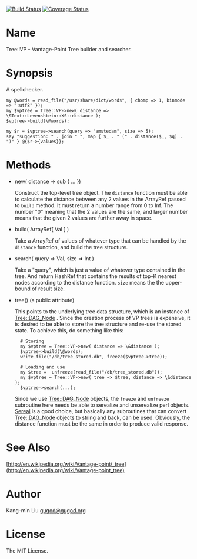 [![Build Status](https://travis-ci.org/gugod/Tree-VP.svg?branch=master)](https://travis-ci.org/gugod/Tree-VP) [![Coverage Status](https://img.shields.io/coveralls/gugod/Tree-VP/master.svg?style=flat)](https://coveralls.io/r/gugod/Tree-VP?branch=master)
# Name

Tree::VP - Vantage-Point Tree builder and searcher.

# Synopsis

A spellchecker.

    my @words = read_file("/usr/share/dict/words", { chomp => 1, binmode => ":utf8" });
    my $vptree = Tree::VP->new( distance => \&Text::Levenshtein::XS::distance );
    $vptree->build(\@words);

    my $r = $vptree->search(query => "amstedam", size => 5);
    say "suggestion: " . join " ", map { $_ . " (" . distance($_, $q) . ")" } @{$r->{values}};

# Methods

- new( distance => sub { ... })

    Construct the top-level tree object. The `distance` function must be able to calculate the distance between any 2
    values in the ArrayRef passed to `build` method. It must return a number range from 0 to Inf. The number "0" meaning
    that the 2 values are the same, and larger number means that the given 2 values are further away in space.

- build( ArrayRef\[ Val \] )

    Take a ArrayRef of values of whatever type that can be handled by the `distance` function, and build the tree
    structure.

- search( query => Val, size => Int )

    Take a "query", which is just a value of whatever type contained in the tree. And return HashRef that contains the
    results of top-K nearest nodes according to the distance function. `size` means the the upper-bound of result size.

- tree() (a public attribute)

    This points to the underlying tree data structure, which is an
    instance of [Tree::DAG\_Node](https://metacpan.org/pod/Tree::DAG_Node) . Since the creation process of VP trees
    is expensive, it is desired to be able to store the tree structure and
    re-use the stored state. To achieve this, do something like this:

        # Storing
        my $vptree = Tree::VP->new( distance => \&distance );
        $vptree->build(\@words);
        write_file("/db/tree_stored.db", freeze($vptree->tree));

        # Loading and use
        my $tree =  unfreeze(read_file("/db/tree_stored.db"));
        my $vptree = Tree::VP->new( tree => $tree, distance => \&distance );
        $vptree->search(...);

    Since we use [Tree::DAG\_Node](https://metacpan.org/pod/Tree::DAG_Node) objects, the `freeze` and `unfreeze`
    subroutine here needs be able to serealize and unserealize perl
    objects.  [Sereal](https://metacpan.org/pod/Sereal) is a good choice, but basically any subroutines
    that can convert [Tree::DAG\_Node](https://metacpan.org/pod/Tree::DAG_Node) objects to string and back, can be
    used. Obviously, the distance function must be the same in order to
    produce valid response.

# See Also

[http://en.wikipedia.org/wiki/Vantage-point\_tree](http://en.wikipedia.org/wiki/Vantage-point_tree)

# Author

Kang-min Liu <gugod@gugod.org>

# License

The MIT License.
